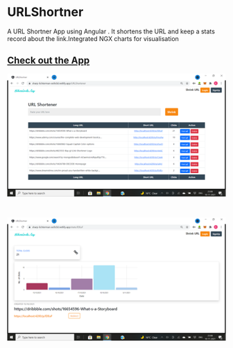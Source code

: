 # URLShortner
 A URL Shortner App using Angular . It shortens the URL and keep a stats record about the link.Integrated NGX charts for visualisation 
## <a href="https://sharp-lichterman-ee9c0d.netlify.app">Check out the App</a>
<p style="text-align:center;"><img src="ss1.png"></p>
<br>
<p style="text-align:center;"><img src="ss2.png"></p>
